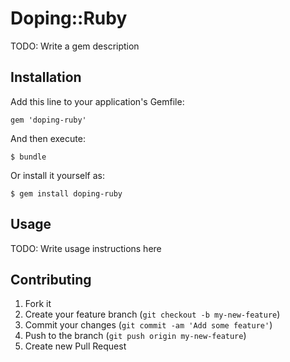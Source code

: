 # Doping::Ruby

TODO: Write a gem description

## Installation

Add this line to your application's Gemfile:

    gem 'doping-ruby'

And then execute:

    $ bundle

Or install it yourself as:

    $ gem install doping-ruby

## Usage

TODO: Write usage instructions here

## Contributing

1. Fork it
2. Create your feature branch (`git checkout -b my-new-feature`)
3. Commit your changes (`git commit -am 'Add some feature'`)
4. Push to the branch (`git push origin my-new-feature`)
5. Create new Pull Request
